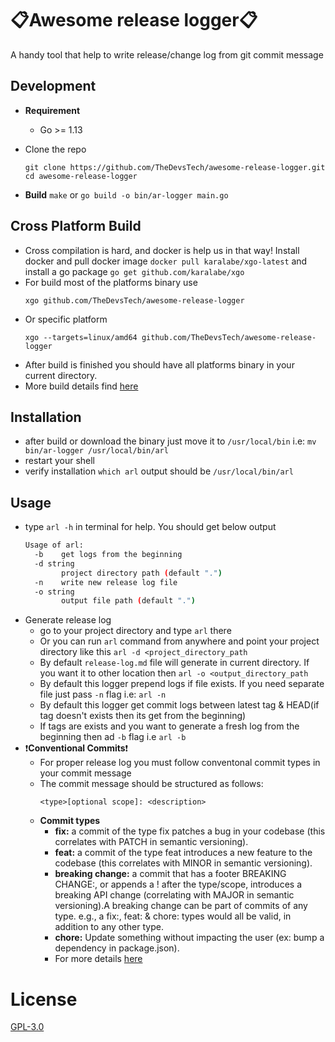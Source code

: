 # :clipboard:Awesome release logger:clipboard:
A handy tool that help to write release/change log from git commit message

## Development

- **Requirement**
    - Go >= 1.13
 
- Clone the repo
    ```
    git clone https://github.com/TheDevsTech/awesome-release-logger.git
    cd awesome-release-logger
    ```
- **Build**
    `make` or `go build -o bin/ar-logger main.go`

## Cross Platform Build
- Cross compilation is hard, and docker is help us in that way! Install docker and pull
    docker image `docker pull karalabe/xgo-latest` and install a go package `go get github.com/karalabe/xgo`
- For build most of the platforms binary use 
    ```
    xgo github.com/TheDevsTech/awesome-release-logger
    ```
- Or specific platform
    ```
    xgo --targets=linux/amd64 github.com/TheDevsTech/awesome-release-logger
    ```
- After build is finished you should have all platforms binary in your
current directory.
- More build details find [here](https://github.com/karalabe/xgo)

## Installation
- after build or download the binary just move it to `/usr/local/bin` i.e: `mv bin/ar-logger /usr/local/bin/arl`
- restart your shell
- verify installation `which arl` output should be `/usr/local/bin/arl`

## Usage
- type `arl -h` in terminal for help. You should get below output
    ```bash
    Usage of arl:
      -b	get logs from the beginning
      -d string
            project directory path (default ".")
      -n	write new release log file
      -o string
            output file path (default ".")
    ```
- Generate release log
    - go to your project directory and type `arl` there
    - Or you can run `arl` command from anywhere and point your project directory like this `arl -d <project_directory_path`
    - By default `release-log.md` file will generate in current directory. If you want it to other location then
    `arl -o <output_directory_path`
    - By default this logger prepend logs if file exists. If you need separate file just pass `-n` flag 
    i.e: `arl -n`
    - By default this logger get commit logs between latest tag & HEAD(if tag doesn't exists then its get from the beginning)
    - If tags are exists and you want to generate a fresh log from the beginning then  ad `-b` flag
    i.e `arl -b`
- :exclamation:**Conventional Commits**:exclamation:
    - For proper release log you must follow conventonal commit types in your commit message
    - The commit message should be structured as follows:
        ```
        <type>[optional scope]: <description>
        ```
    - **Commit types**
        - **fix:**  a commit of the type fix patches a bug in your codebase (this correlates with PATCH in semantic versioning).
        - **feat:**  a commit of the type feat introduces a new feature to the codebase (this correlates with MINOR in semantic versioning).
        - **breaking change:**  a commit that has a footer BREAKING CHANGE:, or appends a ! after the type/scope, introduces a breaking API change (correlating with MAJOR in semantic versioning).A breaking change can be part of commits of any type. e.g., a fix:, feat: & chore: types would all be valid, in addition to any other type.
        - **chore:**  Update something without impacting the user (ex: bump a dependency in package.json). 
        - For more details [here](https://www.conventionalcommits.org/en/v1.0.0/)

# License
[GPL-3.0](https://github.com/TheDevsTech/awesome-release-logger/blob/master/LICENSE)
